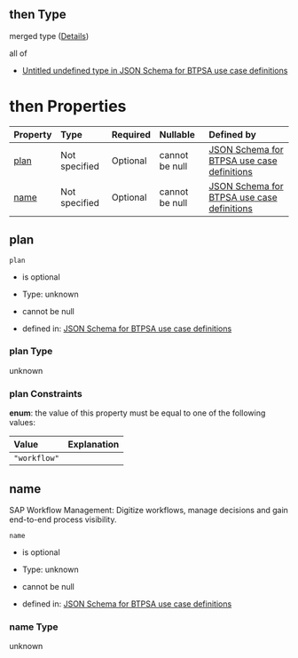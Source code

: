 ## then Type

merged type ([Details](btpsa-usecase-properties-services-items-allof-1-then-allof-122-then.md))

all of

*   [Untitled undefined type in JSON Schema for BTPSA use case definitions](btpsa-usecase-properties-services-items-allof-1-then-allof-122-then-allof-0.md "check type definition")

# then Properties

| Property      | Type          | Required | Nullable       | Defined by                                                                                                                                                                                                              |
| :------------ | :------------ | :------- | :------------- | :---------------------------------------------------------------------------------------------------------------------------------------------------------------------------------------------------------------------- |
| [plan](#plan) | Not specified | Optional | cannot be null | [JSON Schema for BTPSA use case definitions](btpsa-usecase-properties-services-items-allof-1-then-allof-122-then-properties-plan.md "undefined#/properties/services/items/allOf/1/then/allOf/122/then/properties/plan") |
| [name](#name) | Not specified | Optional | cannot be null | [JSON Schema for BTPSA use case definitions](btpsa-usecase-properties-services-items-allof-1-then-allof-122-then-properties-name.md "undefined#/properties/services/items/allOf/1/then/allOf/122/then/properties/name") |

## plan



`plan`

*   is optional

*   Type: unknown

*   cannot be null

*   defined in: [JSON Schema for BTPSA use case definitions](btpsa-usecase-properties-services-items-allof-1-then-allof-122-then-properties-plan.md "undefined#/properties/services/items/allOf/1/then/allOf/122/then/properties/plan")

### plan Type

unknown

### plan Constraints

**enum**: the value of this property must be equal to one of the following values:

| Value        | Explanation |
| :----------- | :---------- |
| `"workflow"` |             |

## name

SAP Workflow Management: Digitize workflows, manage decisions and gain end-to-end process visibility.

`name`

*   is optional

*   Type: unknown

*   cannot be null

*   defined in: [JSON Schema for BTPSA use case definitions](btpsa-usecase-properties-services-items-allof-1-then-allof-122-then-properties-name.md "undefined#/properties/services/items/allOf/1/then/allOf/122/then/properties/name")

### name Type

unknown
